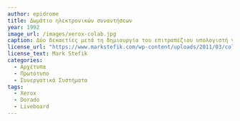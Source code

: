```yaml
---
author: epidrome
title: Δωμάτιο ηλεκτρονικών συναντήσεων 
year: 1992 
image_url: /images/xerox-colab.jpg
caption: Δύο δεκαετίες μετά τη δημιουργία του επιτραπέζιου υπολογιστή γραφείου, οι ερευνητές του Xerox PARC δημιουργούν λογισμικό, το οποίο διευκολύνει τη σύγχρονη συνεργασία διά ζώσης, στο οποίο εκτός από τους προσωπικούς υπολογιστές, προσθέτουν και τον ηλεκτρονικό πίνακα τοίχου. 
license_url: "https://www.markstefik.com/wp-content/uploads/2011/03/colab.jpg" 
license_text: Mark Stefik 
categories:
  - Αρχέτυπα 
  - Πρωτότυπο
  - Συνεργατικά Συστήματα
tags:
  - Xerox
  - Dorado
  - Liveboard
---
```

